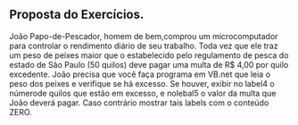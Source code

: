 ## Proposta do Exercícios.

João Papo-de-Pescador, homem de bem,comprou um microcomputador para controlar o rendimento diário de seu trabalho. Toda vez que ele traz um peso de peixes maior que o estabelecido pelo regulamento de pesca do estado de São Paulo (50 quilos) deve pagar uma multa de R$ 4,00 por quilo excedente. João precisa que você faça programa em VB.net que leia o peso dos peixes e verifique se há excesso. Se houver, exibir no label4 o númerode quilos que estão em excesso, e nolebal5 o valor da multa que João  deverá  pagar.  Caso  contrário  mostrar  tais  labels  com  o  conteúdo ZERO.
